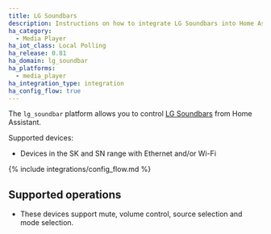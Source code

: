 ```yaml
---
title: LG Soundbars
description: Instructions on how to integrate LG Soundbars into Home Assistant.
ha_category:
  - Media Player
ha_iot_class: Local Polling
ha_release: 0.81
ha_domain: lg_soundbar
ha_platforms:
  - media_player
ha_integration_type: integration
ha_config_flow: true
---
```


The `lg_soundbar` platform allows you to control [LG Soundbars](https://www.lg.com/us/sound-bars) from Home Assistant.

Supported devices:

- Devices in the SK and SN range with Ethernet and/or Wi-Fi

{% include integrations/config_flow.md %}

## Supported operations

- These devices support mute, volume control, source selection and mode selection.
